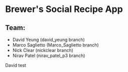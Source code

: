 
# Brewer's Social Recipe App

## Team:
* David Yeung (david_yeung branch)
* Marco Saglietto (Marco_Saglietto branch)
* Nick Clear (nickclear branch)
* Nirav Patel (nirav_patel_p3 branch)

David test
